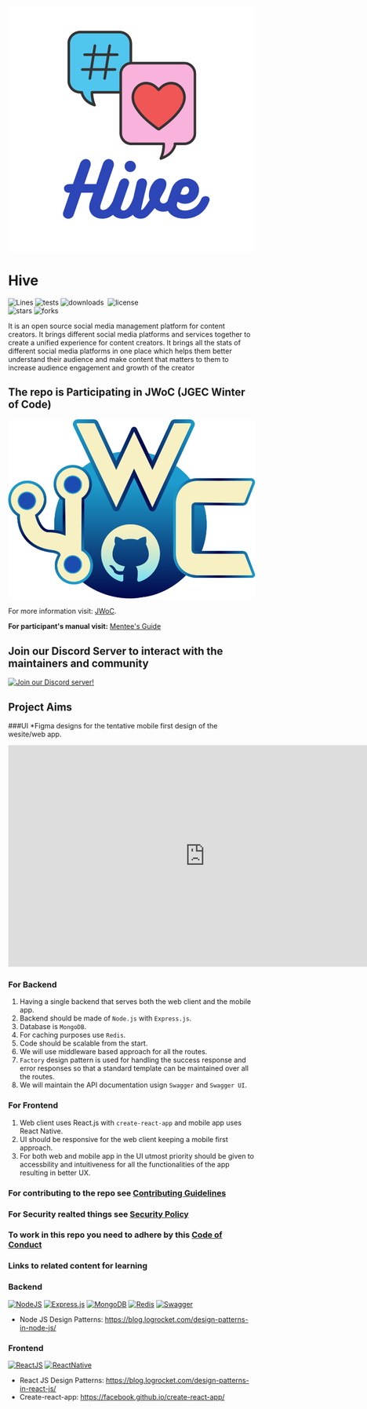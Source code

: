 <p align="center">
<img src="/Assets/Logo.png" alt="Hive Logo">
</p>

# Hive
![Lines](https://img.shields.io/tokei/lines/github/opticSquid/hive)
![tests](https://img.shields.io/appveyor/tests/opticSquid/hive)
![downloads](https://img.shields.io/github/downloads/opticSquid/hive/total)
![]()
![license](https://img.shields.io/github/license/opticSquid/hive)
<br>
![stars](https://img.shields.io/github/stars/opticSquid/hive?style=social)
![forks](https://img.shields.io/github/forks/opticSquid/hive?style=social)
<!-- ![Hive Logo](/Assets/Logo.png) -->

It is an open source social media management platform for content creators. It brings different social media platforms and services together to create a unified experience for content creators. It brings all the stats of different social media platforms in one place which helps them better understand their audience and make content that matters to them to increase audience engagement and growth of the creator

## The repo is Participating in JWoC (JGEC Winter of Code)

<p align="center">
<img src="/Assets/jwoc_logo.svg" alt="JWoC Logo">
</p>

For more information visit: [JWoC](https://jwoc.tech/).

**For participant's manual visit:** [Mentee's Guide](https://jwoc.tech/docs/student-manual)

## Join our Discord Server to interact with the maintainers and community

[![Join our Discord server!](https://invidget.switchblade.xyz/msTYRtVR)](https://discord.gg/msTYRtVR)

## Project Aims

###UI
*Figma designs for the tentative mobile first design of the wesite/web app.

<iframe style="border: 1px solid rgba(0, 0, 0, 0.1);" width="800" height="450" src="https://www.figma.com/embed?embed_host=share&url=https%3A%2F%2Fwww.figma.com%2Ffile%2FQQzoh9P3XwJGlh50JPezke%2FHive-Design%3Fnode-id%3D0%253A1" allowfullscreen></iframe>

### For Backend

1. Having a single backend that serves both the web client and the mobile app.
2. Backend should be made of `Node.js` with `Express.js`.
3. Database is `MongoDB`.
4. For caching purposes use `Redis`.
5. Code should be scalable from the start.
6. We will use middleware based approach for all the routes.
7. `Factory` design pattern is used for handling the success response and error responses so that a standard template can be maintained over all the routes.
8. We will maintain the API documentation usign `Swagger` and `Swagger UI`.

### For Frontend

1. Web client uses React.js with `create-react-app` and mobile app uses React Native.
2. UI should be responsive for the web client keeping a mobile first approach.
3. For both web and mobile app in the UI utmost priority should be given to accessbility and intuitiveness for all the functionalities of the app resulting in better UX.

### For contributing to the repo see [Contributing Guidelines](./CONTRIBUTING.md)

### For Security realted things see [Security Policy](./SECURITY.md)

### To work in this repo you need to adhere by this [Code of Conduct](./CODE_OF_CONDUCT.md)

### Links to related content for learning

### Backend

[![NodeJS](https://img.shields.io/badge/node.js-6DA55F?style=for-the-badge&logo=node.js&logoColor=white)](https://nodejs.org/en/)
[![Express.js](https://img.shields.io/badge/express.js-%23404d59.svg?style=for-the-badge&logo=express&logoColor=%2361DAFB)](http://expressjs.com/)
[![MongoDB](https://img.shields.io/badge/MongoDB-%234ea94b.svg?style=for-the-badge&logo=mongodb&logoColor=white)](https://www.mongodb.com/)
[![Redis](https://img.shields.io/badge/redis-%23DD0031.svg?style=for-the-badge&logo=redis&logoColor=white)](https://redis.io/)
[![Swagger](https://img.shields.io/badge/-Swagger-%23Clojure?style=for-the-badge&logo=swagger&logoColor=white)](https://swagger.io/)
- Node JS Design Patterns: <https://blog.logrocket.com/design-patterns-in-node-js/>

### Frontend
[![ReactJS](https://img.shields.io/badge/React-20232A?style=for-the-badge&logo=react&logoColor=61DAFB)](https://reactjs.org/)
[![ReactNative](https://img.shields.io/badge/React_Native-20232A?style=for-the-badge&logo=react&logoColor=61DAFB)](https://facebook.github.io/react-native/)
- React JS Design Patterns: <https://blog.logrocket.com/design-patterns-in-react-js/>
- Create-react-app: <https://facebook.github.io/create-react-app/>
